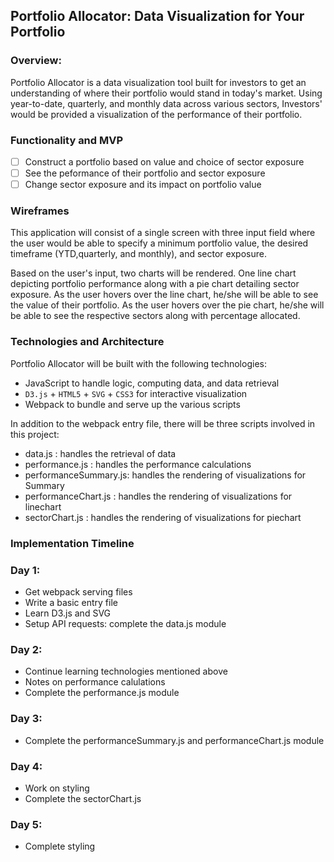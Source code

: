 ## Portfolio Allocator: Data Visualization for Your Portfolio

### Overview: 

Portfolio Allocator is a data visualization tool built for investors to get an understanding of where their portfolio would stand in today's market. Using year-to-date, quarterly, and monthly data across various sectors, Investors' would be provided a visualization of the performance of their portfolio.

### Functionality and MVP 

- [ ] Construct a portfolio based on value and choice of sector exposure
- [ ] See the peformance of their portfolio and sector exposure
- [ ] Change sector exposure and its impact on portfolio value

### Wireframes

This application will consist of a single screen with three input field where the user would be able to specify a minimum portfolio value, the desired timeframe (YTD,quarterly, and monthly), and sector exposure. 

Based on the user's input, two charts will be rendered. One line chart depicting portfolio performance along with a pie chart detailing sector exposure. As the user hovers over the line chart, he/she will be able to see the value of their portfolio. As the user hovers over the pie chart, he/she will be able to see the respective sectors along with percentage allocated.

### Technologies and Architecture

Portfolio Allocator will be built with the following technologies: 

- JavaScript to handle logic, computing data, and data retrieval
- `D3.js` + `HTML5` + `SVG` + `CSS3` for interactive visualization
- Webpack to bundle and serve up the various scripts

In addition to the webpack entry file, there will be three scripts involved in this project:

- data.js : handles the retrieval of data
- performance.js : handles the performance calculations
- performanceSummary.js: handles the rendering of visualizations for Summary 
- performanceChart.js : handles the rendering of visualizations for linechart
- sectorChart.js : handles the rendering of visualizations for piechart

### Implementation Timeline

### Day 1: 

- Get webpack serving files
- Write a basic entry file
- Learn D3.js and SVG 
- Setup API requests: complete the data.js module


### Day 2: 
- Continue learning technologies mentioned above
- Notes on performance calulations
- Complete the performance.js module

### Day 3: 
- Complete the performanceSummary.js and performanceChart.js module

### Day 4: 
- Work on styling
- Complete the sectorChart.js

### Day 5: 
- Complete styling
